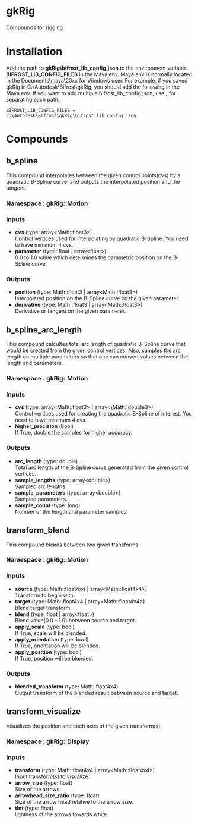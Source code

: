 # gkRig
Compounds for rigging

# Installation
Add the path to **gkRig\bifrost_lib_config.json** to the environment variable **BIFROST_LIB_CONFIG_FILES** in the Maya.env. Maya.env is normally located in the Documents\maya\20xx for Windows user.
For example, if you saved gkRig in C:\Autodesk\Bifrost\gkRig, you should add the following in the Maya.env. If you want to add multiple bifrost_lib_config.json, use **;** for separating each path.

`BIFROST_LIB_CONFIG_FILES = C:\Autodesk\Bifrost\gkRig\bifrost_lib_config.json`

# Compounds
## b_spline
This compound interpolates between the given control points(cvs) by a quadratic B-Spline curve, and outputs the interpolated position and the tangent.
### Namespace : gkRig::Motion
### Inputs

  - **cvs** (type: array\<Math::float3\>)<br>
    Control vertices used for interpolating by quadratic B-Spline. You need to have minimum 4 cvs.
  - **parameter** (type: float | array\<float\>)<br>
    0.0 to 1.0 value which determines the parametric position on the B-Spline curve.
  
### Outputs
 - **position** (type: Math::float3 | array\<Math::float3\>)<br>
    Interpolated position on the B-Spline curve on the given parameter.
 - **derivative** (type: Math::float3 | array\<Math::float3\>)<br>
    Derivative or tangent on the given parameter.

## b_spline_arc_length
This compound calcultes total arc length of quadratic B-Spline curve that would be created from the given control vertices. Also, samples the arc length on multiple parameters so that one can convert values between the length and parameters.
### Namespace : gkRig::Motion
### Inputs
  - **cvs** (type: array\<Math::float3\> | array<\Math::double3\>)<br>
    Control vertices used for creating the quadratic B-Spline of interest. You need to have minimum 4 cvs.
  - **higher_precision** (bool)<br>
    If True, double the samples for higher accuracy.
### Outputs
  - **arc_length** (type: double)<br>
    Total arc length of the B-Spline curve generated from the given control vertices.
  - **sample_lengths** (type: array\<double\>)<br>
    Sampled arc lengths.
  - **sample_parameters** (type: array\<bouble\>)<br>
    Sampled parameters.
  - **sample_count** (type: long)<br>
    Number of the length and parameter samples.

## transform_blend
This compound blends between two given transforms.
### Namespace : gkRig::Motion
### Inputs

 - **source** (type: Math::float4x4 | array\<Math::float4x4\>)<br>
   Transform to begin with.
 - **target** (type: Math::float4x4 | array\<Math::float4x4\>)<br>
   Blend target transform.
 - **blend** (type: float | array\<float\>)<br>
   Blend value(0.0 - 1.0) between source and target.
 - **apply_scale** (type: bool)<br>
   If True, scale will be blended.
 - **apply_orientation** (type: bool)<br>
   If True, orientation will be blended.
 - **apply_position** (type: bool)<br>
   If True, position will be blended.

### Outputs
 - **blended_transform** (type: Math::float4x4)<br>
   Output transform of the blended result between source and target.

## transform_visualize
Visualizes the position and each axes of the given transform(s).
### Namespace : gkRig::Display
### Inputs
 - **transform** (type: Math::float4x4 | array\<Math::float4x4\>)<br>
   Input transform(s) to visualize.
 - **arrow_size** (type: float)<br>
   Size of the arrows.
 - **arrowhead_size_ratio** (type: float)<br>
   Size of the arrow head relative to the arrow size.
 - **tint** (type: float)<br>
   lightness of the arrows towards white.
 


